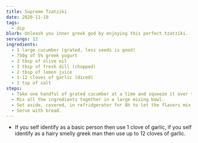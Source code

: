 ```yaml
---
title: Supreme Tzatziki
date: 2020-11-10
tags:
  - dip
blurb: Unleash you inner greek god by enjoying this perfect tzatziki.
servings: 12
ingredients:
  - 1 large cucumber (grated, less seeds is good)
  - 750g of 5% greek yogurt
  - 3 tbsp of olive oil
  - 3 tbsp of fresh dill (chopped)
  - 2 tbsp of lemon juice
  - 1-12 cloves of garlic (diced)
  - 1 tsp of salt
steps:
  - Take one handful of grated cucumber at a time and squeeze it over the sink to remove excess water.
  - Mix all the ingredients together in a large mixing bowl.
  - Set aside, covered, in refridgerator for 8h to let the flavors mix.
  - Serve with bread.
---
```

- If you self identify as a basic person then use 1 clove of garlic, if you self identify as a hairy smelly greek man then use up to 12 cloves of garlic.
